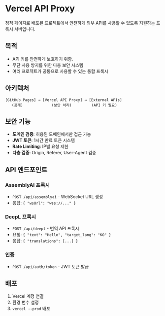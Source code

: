 # Vercel API Proxy

정적 페이지로 배포된 프로젝트에서 안전하게 외부 API를 사용할 수 있도록 지원하는 프록시 서버입니다.

## 목적

- API 키를 안전하게 보호하기 위함.
- 무단 사용 방지를 위한 다층 보안 시스템
- 여러 프로젝트가 공통으로 사용할 수 있는 통합 프록시

## 아키텍처

```
[GitHub Pages] → [Vercel API Proxy] → [External APIs]
   (공개)             (보안 처리)         (API 키 필요)
```

## 보안 기능

- **도메인 검증**: 허용된 도메인에서만 접근 가능
- **JWT 토큰**: 1시간 만료 토큰 시스템
- **Rate Limiting**: IP별 요청 제한
- **다층 검증**: Origin, Referer, User-Agent 검증

## API 엔드포인트

### AssemblyAI 프록시
- `POST /api/assemblyai` - WebSocket URL 생성
- 응답: `{ "wsUrl": "wss://..." }`

### DeepL 프록시  
- `POST /api/deepl` - 번역 API 프록시
- 요청: `{ "text": "Hello", "target_lang": "KO" }`
- 응답: `{ "translations": [...] }`

### 인증
- `POST /api/auth/token` - JWT 토큰 발급

## 배포

1. Vercel 계정 연결
2. 환경 변수 설정
3. `vercel --prod` 배포